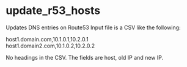 # update_r53_hosts
Updates DNS entries on Route53
Input file is a CSV like the following:

host1.domain.com,10.1.0.1,10.2.0.1\
host1.domain2.com,10.1.0.2,10.2.0.2

No headings in the CSV. The fields are host, old IP and new IP.
